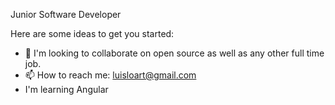 Junior Software Developer

Here are some ideas to get you started:

- 👯 I'm looking to collaborate on open source as well as any other full time job.
- 📫 How to reach me: luisloart@gmail.com
- I'm learning Angular
